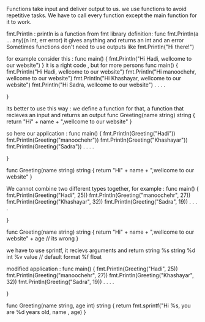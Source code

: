 Functions take input and deliver output to us. we use functions to avoid repetitive tasks.
We have to call every function except the main function for it to work.

fmt.Println  : println is a function from fmt library 
definition: func fmt.Println(a ... any)(n int, err error) it gives anything and returns an int and an error
Sometimes functions don't need to use outputs like fmt.Println("Hi there!")

for example consider this :
func main() {
    fmt.Println("Hi Hadi, wellcome to our website")
}
it is a right code , but for more persons 
func main() {
    fmt.Println("Hi Hadi, wellcome to our website")
    fmt.Println("Hi manoochehr, wellcome to our website")
    fmt.Println("Hi Khashayar, wellcome to our website")
    fmt.Println("Hi Sadra, wellcome to our website")
    .
    .
    .
    .

}

its better to use this way :
we define a function for that, 
a function that recieves an input and returns an output
func Greeting(name string) string {
    return "Hi" + name + ",wellcome to our website"
}

so here our application :
func main() {
    fmt.Println(Greeting("Hadi"))
    fmt.Println(Greeting("manoochehr"))
    fmt.Println(Greeting("Khashayar"))
    fmt.Println(Greeting("Sadra"))
    .
    .
    .
    .

}

func Greeting(name string) string {
    return "Hi" + name + ",wellcome to our website"
}


We cannot combine two different types together,
for example :
func main() {
    fmt.Println(Greeting("Hadi", 25))
    fmt.Println(Greeting("manoochehr", 27))
    fmt.Println(Greeting("Khashayar", 32))
    fmt.Println(Greeting("Sadra", 19))
    .
    .
    .
    .

}

func Greeting(name string) string {
    return "Hi" + name + ",wellcome to our website" + age // its wrong
}

we have to use sprintf, it recievs arguments and return string
%s string
%d int
%v value // default format
%f float

modified application :
func main() {
    fmt.Println(Greeting("Hadi", 25))
    fmt.Println(Greeting("manoochehr", 27))
    fmt.Println(Greeting("Khashayar", 32))
    fmt.Println(Greeting("Sadra", 19))
    .
    .
    .
    .

}

func Greeting(name string, age int) string {
    return fmt.sprintf("Hi %s, you are %d years old, name , age)
}


